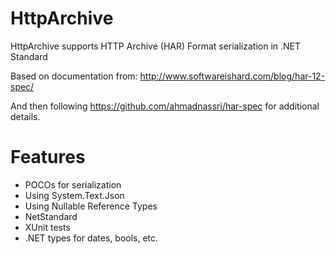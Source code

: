HttpArchive
================

HttpArchive supports HTTP Archive (HAR) Format serialization in .NET Standard

Based on documentation from:
http://www.softwareishard.com/blog/har-12-spec/

And then following https://github.com/ahmadnassri/har-spec for additional details.

Features
========

- POCOs for serialization
- Using System.Text.Json
- Using Nullable Reference Types
- NetStandard
- XUnit tests
- .NET types for dates, bools, etc.
